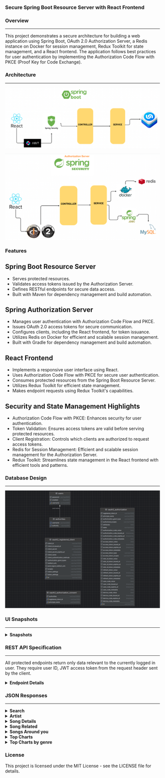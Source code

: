 ### Secure Spring Boot Resource Server with React Frontend

### Overview

---

This project demonstrates a secure architecture for building a web application using Spring Boot, OAuth 2.0 Authorization Server, a Redis instance on Docker for session management, Redux Toolkit for state management, and a React frontend. The application follows best practices for user authentication by implementing the Authorization Code Flow with PKCE (Proof Key for Code Exchange).

### Architecture

---
![Architecture](snapshots/spring-resource-server-flow.png?raw=true "Flow Diagram")

![Architecture](snapshots/spring-auth-server-flow.png?raw=true "Auth Flow Diagram")

### Features

## Spring Boot Resource Server
- Serves protected resources.
- Validates access tokens issued by the Authorization Server.
- Defines RESTful endpoints for secure data access.
- Built with Maven for dependency management and build automation.

## Spring Authorization Server
- Manages user authentication with Authorization Code Flow and PKCE.
- Issues OAuth 2.0 access tokens for secure communication.
- Configures clients, including the React frontend, for token issuance.
- Utilizes Redis on Docker for efficient and scalable session management.
- Built with Gradle for dependency management and build automation.

## React Frontend
- Implements a responsive user interface using React.
- Uses Authorization Code Flow with PKCE for secure user authentication.
- Consumes protected resources from the Spring Boot Resource Server.
- Utilizes Redux Toolkit for efficient state management.
- Makes endpoint requests using Redux Toolkit's capabilities.

## Security and State Management Highlights
- Authorization Code Flow with PKCE: Enhances security for user authentication.
- Token Validation: Ensures access tokens are valid before serving protected resources.
- Client Registration: Controls which clients are authorized to request access tokens.
- Redis for Session Management: Efficient and scalable session management for the Authorization Server.
- Redux Toolkit: Streamlines state management in the React frontend with efficient tools and patterns.

### Database Design
---
![Database Design](snapshots/AuthServer-database.png?raw=true "Database Flow Diagram")

### UI Snapshots

---

<details><summary><b>Snapshots</b></summary>

![Home Page](snapshots/home-page.png?raw=true "Home Page")
![Discover](snapshots/discover-snapshot.png?raw=true "Discover")
![Around you](snapshots/around-you-snapshot.png?raw=true "Around you")
![Top Artists](snapshots/top-artists-snapshot.png?raw=true "Top Artists")
![Top Charts](snapshots/top-charts-snapshot.png?raw=true "Top Charts")
![Artist Details](snapshots/artist-details.png?raw=true "Artist Details")
![Song Details](snapshots/song-details.png?raw=true "Song Details")
![Search results](snapshots/search-results.png?raw=true "Search results")
![Music player](snapshots/music-player.png?raw=true "Music player")
</details>

### REST API Specification

---

All protected endpoints return only data relevant to the currently logged in user.
They require user ID, JWT access token from the request header sent by the client.

<details><summary><b>Endpoint Details</b></summary>


| Endpoint                                      | HTTP Method | Access    | Description                         | Request Body                                                                                    |
|-----------------------------------------------|-------------|-----------|-------------------------------------|-------------------------------------------------------------------------------------------------|
| **/api/v1//artists/:artistId**                | GET         | Protected | Read artist by ID                   |                                                                                                 |
| **/api/v1/songs/:songId**                     | GET         | Protected | Read song by ID                     |                                                                                                 |
| **/api/v1/songs/related/:songId**             | GET         | Protected | Read related songs by ID            |                                                                                                 |
| **/api//v1/songs/around-you/:countryCode**    | GET         | Protected | Read songs around you               |                                                                                                 |
| **/api/v1/search/:searchTerm**                | GET         | Protected | Search songs or artists by name     |                                                                                                 |
| **/api//v1/top-songs-by-genre={genre}**       | GET         | Protected | Top songs by genre                  |                                                                                                 |
| **/api//v1//top-charts**                      | GET         | Protected | Top charts                          |                                                                                                 |
| **/register**                                 | POST        | Public    | Register user                       |                                                                                                 |
| **/login**                                    | POST        | Public    | Login as user                       |                                                                                                 |
| **/logout**                                   | POST        | Public    | Logout                              |                                                                                                 |


</details>

### JSON Responses

---

<details><summary><b>Search</b></summary>

```json
{
  "tracks": {
    "hits": [
      {
        "track": {
          "layout": "5",
          "type": "MUSIC",
          "key": "10314010",
          "title": "Enter Sandman",
          "subtitle": "Metallica",
          "share": {
            "subject": "Enter Sandman - Metallica",
            "text": "Enter Sandman by Metallica",
            "href": "https://www.shazam.com/track/10314010/enter-sandman",
            "image": "https://is1-ssl.mzstatic.com/image/thumb/Music125/v4/18/93/db/1893db5c-ddd1-b95c-3112-b9b83bcceab0/0093624986553.jpg/400x400cc.jpg",
            "twitter": "I used @Shazam to discover Enter Sandman by Metallica.",
            "html": "https://www.shazam.com/snippets/email-share/10314010?lang=en&country=US",
            "avatar": "https://is1-ssl.mzstatic.com/image/thumb/AMCArtistImages112/v4/7c/ec/2d/7cec2d74-d50a-445e-eea6-f6097a01cea7/00e0f5e1-2dd6-4f71-bbdf-d2cbdd7560eb_ami-identity-7650ac390e73210afeaf26aae0ec7e10-2022-11-28T21-57-07.638Z_cropped.png/800x800cc.jpg",
            "snapchat": "https://www.shazam.com/partner/sc/track/10314010"
          },
          "images": {
            "background": "https://is1-ssl.mzstatic.com/image/thumb/AMCArtistImages112/v4/7c/ec/2d/7cec2d74-d50a-445e-eea6-f6097a01cea7/00e0f5e1-2dd6-4f71-bbdf-d2cbdd7560eb_ami-identity-7650ac390e73210afeaf26aae0ec7e10-2022-11-28T21-57-07.638Z_cropped.png/800x800cc.jpg",
            "coverart": "https://is1-ssl.mzstatic.com/image/thumb/Music125/v4/18/93/db/1893db5c-ddd1-b95c-3112-b9b83bcceab0/0093624986553.jpg/400x400cc.jpg",
            "coverarthq": "https://is1-ssl.mzstatic.com/image/thumb/Music125/v4/18/93/db/1893db5c-ddd1-b95c-3112-b9b83bcceab0/0093624986553.jpg/400x400cc.jpg",
            "joecolor": "b:000000p:f2f2f2s:e5e5e5t:c1c1c1q:b7b7b7"
          },
  "artists": {
    "hits": [
      {
        "artist": {
          "avatar": "https://is1-ssl.mzstatic.com/image/thumb/AMCArtistImages112/v4/7c/ec/2d/7cec2d74-d50a-445e-eea6-f6097a01cea7/00e0f5e1-2dd6-4f71-bbdf-d2cbdd7560eb_ami-identity-7650ac390e73210afeaf26aae0ec7e10-2022-11-28T21-57-07.638Z_cropped.png/800x800bb.jpg",
          "name": "Metallica",
          "verified": false,
          "weburl": "https://music.apple.com/us/artist/metallica/3996865",
          "adamid": "3996865"
        }
      }
    ]
  }
}
```

</details>

<details><summary><b>Artist</b></summary>
```json
{
  "data": [
    {
      "id": "136975",
      "type": "artists",
      "href": "/v1/catalog/us/artists/136975",
      "attributes": {
        "bornOrFormed": "1960",
        "genreNames": [
          "Rock"
        ],
        "editorialArtwork": {
          "originalFlowcaseBrick": {
            "width": 3200,
            "url": "https://is1-ssl.mzstatic.com/image/thumb/Features5/v4/f2/bd/9b/f2bd9ba5-6096-59a5-4fd4-c44606ae7c4d/mza_5393299497892513789.png/440x440bb.jpg",
            "height": 600,
            "textColor3": "cbcbcb",
            "textColor2": "ffffff",
            "textColor4": "cbcbcb",
            "textColor1": "ffffff",
            "bgColor": "000000",
            "hasP3": false
          }
        }
      }
    ]
  }
```

</details>

<details><summary><b>Song Details</b></summary>
```json
{
  "layout": "5",
  "type": "MUSIC",
  "key": "554591360",
  "title": "Wellerman (Sea Shanty)",
  "subtitle": "Nathan Evans",
  "images": {
    "background": "https://is1-ssl.mzstatic.com/image/thumb/Features114/v4/e8/5b/23/e85b2365-cbe4-72fb-1d5f-fb615b270acf/pr_source.png/800x800cc.jpg",
    "coverart": "https://is1-ssl.mzstatic.com/image/thumb/Music112/v4/1a/4b/32/1a4b3200-9ff3-5788-7829-e69aaa9a357d/22UMGIM92872.rgb.jpg/400x400cc.jpg",
    "coverarthq": "https://is1-ssl.mzstatic.com/image/thumb/Music112/v4/1a/4b/32/1a4b3200-9ff3-5788-7829-e69aaa9a357d/22UMGIM92872.rgb.jpg/400x400cc.jpg",
    "joecolor": "b:100a0ap:d3b8b7s:66aed8t:ac9594q:558daf"
  },
  "share": {
    "subject": "Wellerman (Sea Shanty) - Nathan Evans",
    "text": "Wellerman (Sea Shanty) by Nathan Evans",
    "href": "https://www.shazam.com/track/554591360/wellerman-sea-shanty",
    "image": "https://is1-ssl.mzstatic.com/image/thumb/Music112/v4/1a/4b/32/1a4b3200-9ff3-5788-7829-e69aaa9a357d/22UMGIM92872.rgb.jpg/400x400cc.jpg",
    "twitter": "I used @Shazam to discover Wellerman (Sea Shanty) by Nathan Evans.",
    "html": "https://www.shazam.com/snippets/email-share/554591360?lang=en&country=GB",
    "avatar": "https://is1-ssl.mzstatic.com/image/thumb/Features114/v4/e8/5b/23/e85b2365-cbe4-72fb-1d5f-fb615b270acf/pr_source.png/800x800cc.jpg",
    "snapchat": "https://www.shazam.com/partner/sc/track/554591360"
  }
}
```

</details>

<details><summary><b>Song Related</b></summary>
```json
[
  {
    "layout": "5",
    "type": "MUSIC",
    "key": "560657951",
    "title": "Sea Shanty Medley",
    "subtitle": "Home Free",
    "share": {
      "subject": "Sea Shanty Medley - Home Free",
      "text": "Sea Shanty Medley by Home Free",
      "href": "https://www.shazam.com/track/560657951/sea-shanty-medley",
      "image": "https://is1-ssl.mzstatic.com/image/thumb/Music124/v4/2c/6a/89/2c6a89b1-2a9b-122f-2b32-fe2027bc0e0b/196006233419.jpg/400x400cc.jpg",
      "twitter": "I used @Shazam to discover Sea Shanty Medley by Home Free.",
      "html": "https://www.shazam.com/snippets/email-share/560657951?lang=en&country=GB",
      "avatar": "https://is1-ssl.mzstatic.com/image/thumb/Features125/v4/1a/30/6e/1a306ec7-9d09-b32b-e4bf-d7d2156577f7/pr_source.png/800x800cc.jpg",
      "snapchat": "https://www.shazam.com/partner/sc/track/560657951"
    },
    "images": {
      "background": "https://is1-ssl.mzstatic.com/image/thumb/Features125/v4/1a/30/6e/1a306ec7-9d09-b32b-e4bf-d7d2156577f7/pr_source.png/800x800cc.jpg",
      "coverart": "https://is1-ssl.mzstatic.com/image/thumb/Music124/v4/2c/6a/89/2c6a89b1-2a9b-122f-2b32-fe2027bc0e0b/196006233419.jpg/400x400cc.jpg",
      "coverarthq": "https://is1-ssl.mzstatic.com/image/thumb/Music124/v4/2c/6a/89/2c6a89b1-2a9b-122f-2b32-fe2027bc0e0b/196006233419.jpg/400x400cc.jpg",
      "joecolor": "b:16161ep:fbecb2s:ecd51ct:cdc194q:c1af1c"
    }
  }
]
```

</details>

<details><summary><b>Songs Around you</b></summary>
```json
[
  {
    "layout": "5",
    "type": "MUSIC",
    "key": "684440473",
    "title": "Allo Oui",
    "subtitle": "Cheb Hichem TGV",
    "share": {
      "subject": "Allo Oui - Cheb Hichem TGV",
      "text": "Allo Oui by Cheb Hichem TGV",
      "href": "https://www.shazam.com/track/684440473/allo-oui",
      "image": "https://is1-ssl.mzstatic.com/image/thumb/Music126/v4/76/30/89/76308950-5d0b-dc40-42a8-a556866ff22a/cover.jpg/400x400cc.jpg",
      "twitter": "I used @Shazam to discover Allo Oui by Cheb Hichem TGV.",
      "html": "https://www.shazam.com/snippets/email-share/684440473?lang=en&country=GB",
      "snapchat": "https://www.shazam.com/partner/sc/track/684440473"
    },
    "images": {
      "background": "https://is1-ssl.mzstatic.com/image/thumb/Music126/v4/76/30/89/76308950-5d0b-dc40-42a8-a556866ff22a/cover.jpg/400x400cc.jpg",
      "coverart": "https://is1-ssl.mzstatic.com/image/thumb/Music126/v4/76/30/89/76308950-5d0b-dc40-42a8-a556866ff22a/cover.jpg/400x400cc.jpg",
      "coverarthq": "https://is1-ssl.mzstatic.com/image/thumb/Music126/v4/76/30/89/76308950-5d0b-dc40-42a8-a556866ff22a/cover.jpg/400x400cc.jpg",
      "joecolor": "b:0e0e0cp:d0cec7s:b2c2c3t:a9a8a2q:919e9e"
    },
    "hub": {
      "type": "APPLEMUSIC",
      "image": "https://images.shazam.com/static/icons/hub/web/v5/applemusic.png",
      "actions": [
        {
          "name": "apple",
          "type": "applemusicplay",
          "id": "1720273033"
        },
        {
          "name": "apple",
          "type": "uri",
          "uri": "https://audio-ssl.itunes.apple.com/itunes-assets/AudioPreview126/v4/69/6a/75/696a758e-d80c-dc5e-f724-4dc098724f6c/mzaf_6748436213106582689.plus.aac.ep.m4a"
        }
      ]
```

</details>

<details><summary><b>Top Charts</b></summary>
```json
[
  {
    "layout": "5",
    "type": "MUSIC",
    "key": "544842905",
    "title": "Пыяла",
    "subtitle": "АИГЕЛ",
    "share": {
      "subject": "Пыяла - АИГЕЛ",
      "text": "Пыяла by АИГЕЛ",
      "href": "https://www.shazam.com/track/544842905/%D0%BF%D1%8B%D1%8F%D0%BB%D0%B0",
      "image": "https://is1-ssl.mzstatic.com/image/thumb/Music114/v4/c8/67/3e/c8673ef0-fb83-2ba3-1d5f-dd782f672f92/cover.jpg/400x400cc.jpg",
      "twitter": "I used @Shazam to discover Пыяла by АИГЕЛ.",
      "html": "https://www.shazam.com/snippets/email-share/544842905?lang=en&country=GB",
      "avatar": "https://is1-ssl.mzstatic.com/image/thumb/Features114/v4/95/1a/38/951a381e-f740-b978-8858-16413b6f2b65/mzl.erbtullm.jpg/800x800cc.jpg",
      "snapchat": "https://www.shazam.com/partner/sc/track/544842905"
    },
    "images": {
      "background": "https://is1-ssl.mzstatic.com/image/thumb/Features114/v4/95/1a/38/951a381e-f740-b978-8858-16413b6f2b65/mzl.erbtullm.jpg/800x800cc.jpg",
      "coverart": "https://is1-ssl.mzstatic.com/image/thumb/Music114/v4/c8/67/3e/c8673ef0-fb83-2ba3-1d5f-dd782f672f92/cover.jpg/400x400cc.jpg",
      "coverarthq": "https://is1-ssl.mzstatic.com/image/thumb/Music114/v4/c8/67/3e/c8673ef0-fb83-2ba3-1d5f-dd782f672f92/cover.jpg/400x400cc.jpg",
      "joecolor": "b:000b15p:f4ffffs:d2d5fft:c3ced0q:a7acd0"
    },
    "hub": {
      "type": "APPLEMUSIC",
      "image": "https://images.shazam.com/static/icons/hub/web/v5/applemusic.png",
      "actions": [
        {
          "name": "apple",
          "type": "applemusicplay",
          "id": "1539712121"
        },
        {
          "name": "apple",
          "type": "uri",
          "uri": "https://audio-ssl.itunes.apple.com/itunes-assets/AudioPreview125/v4/c0/01/18/c0011847-e7d5-e44a-c9d2-ed20e4897311/mzaf_13815513855997291591.plus.aac.ep.m4a"
        }
      ],
      "options": [
        {
          "caption": "OPEN",
          "actions": [
            {
              "name": "hub:applemusic:deeplink",
              "type": "applemusicopen",
              "uri": "https://music.apple.com/gb/album/%D0%BF%D1%8B%D1%8F%D0%BB%D0%B0/1539712120?i=1539712121&mttnagencyid=s2n&mttnsiteid=125115&mttn3pid=Apple-Shazam&mttnsub1=Shazam_web&mttnsub2=5348615A-616D-3235-3830-44754D6D5973&itscg=30201&app=music&itsct=Shazam_web"
            },
            {
              "name": "hub:applemusic:deeplink",
              "type": "uri",
              "uri": "https://music.apple.com/gb/album/%D0%BF%D1%8B%D1%8F%D0%BB%D0%B0/1539712120?i=1539712121&mttnagencyid=s2n&mttnsiteid=125115&mttn3pid=Apple-Shazam&mttnsub1=Shazam_web&mttnsub2=5348615A-616D-3235-3830-44754D6D5973&itscg=30201&app=music&itsct=Shazam_web"
            }
          ],
          "beacondata": {
            "type": "open",
            "providername": "applemusic"
          },
          "image": "https://images.shazam.com/static/icons/hub/web/v5/overflow-open-option.png",
          "type": "open",
          "listcaption": "Open in Apple Music",
          "overflowimage": "https://images.shazam.com/static/icons/hub/web/v5/applemusic-overflow.png",
          "colouroverflowimage": false,
          "providername": "applemusic"
        }
      ],
      "explicit": false,
      "displayname": "APPLE MUSIC"
    },
    "artists": [
      {
        "alias": "%D0%B0%D0%B8%D0%B3%D0%B5%D0%BB",
        "id": "42",
        "adamid": "1222911062"
      }
    ],
    "url": "https://www.shazam.com/track/544842905/%D0%BF%D1%8B%D1%8F%D0%BB%D0%B0",
    "highlightsurls": {},
    "properties": {}
  },
  {
    "layout": "5",
    "type": "MUSIC",
    "key": "594265720",
    "title": "THE REV3NGE",
    "subtitle": "Joey Bada$$",
    "share": {
      "subject": "THE REV3NGE - Joey Bada$$",
      "text": "THE REV3NGE by Joey Bada$$",
      "href": "https://www.shazam.com/track/594265720/the-rev3nge",
      "image": "https://is1-ssl.mzstatic.com/image/thumb/Music116/v4/23/95/9b/23959b6c-7cab-d838-4e62-5700dd11ef6a/886449666904.jpg/400x400cc.jpg",
      "twitter": "I used @Shazam to discover THE REV3NGE by Joey Bada$$.",
      "html": "https://www.shazam.com/snippets/email-share/594265720?lang=en&country=GB",
      "avatar": "https://is1-ssl.mzstatic.com/image/thumb/Music122/v4/e8/47/e4/e847e492-2c31-bea2-2753-d725e4024bbc/pr_source.png/800x800cc.jpg",
      "snapchat": "https://www.shazam.com/partner/sc/track/594265720"
    },
    "images": {
      "background": "https://is1-ssl.mzstatic.com/image/thumb/Music122/v4/e8/47/e4/e847e492-2c31-bea2-2753-d725e4024bbc/pr_source.png/800x800cc.jpg",
      "coverart": "https://is1-ssl.mzstatic.com/image/thumb/Music116/v4/23/95/9b/23959b6c-7cab-d838-4e62-5700dd11ef6a/886449666904.jpg/400x400cc.jpg",
      "coverarthq": "https://is1-ssl.mzstatic.com/image/thumb/Music116/v4/23/95/9b/23959b6c-7cab-d838-4e62-5700dd11ef6a/886449666904.jpg/400x400cc.jpg",
      "joecolor": "b:0c0307p:fa9247s:d98440t:cb763aq:b06a35"
    }
  }
]
```

</details>

<details><summary><b>Top Charts by genre</b></summary>
```json
[
  {
    "layout": "5",
    "type": "MUSIC",
    "key": "675031499",
    "title": "greedy",
    "subtitle": "Tate McRae",
    "share": {
      "subject": "greedy - Tate McRae",
      "text": "greedy by Tate McRae",
      "href": "https://www.shazam.com/track/675031499/greedy",
      "image": "https://is1-ssl.mzstatic.com/image/thumb/Music116/v4/1b/9a/d3/1b9ad377-0346-7c99-bbdd-6dbbaf0d1107/196871542654.jpg/400x400cc.jpg",
      "twitter": "I used @Shazam to discover greedy by Tate McRae.",
      "html": "https://www.shazam.com/snippets/email-share/675031499?lang=en&country=GB",
      "avatar": "https://is1-ssl.mzstatic.com/image/thumb/AMCArtistImages126/v4/74/a1/57/74a15767-5217-7879-4653-77228e1a7875/420699b5-ed1e-4d6d-ade7-7cf50ff93f99_ami-identity-11b6c33ddb521791b7ba1dd8c4dcf764-2023-12-08T04-31-43.953Z_cropped.png/800x800cc.jpg",
      "snapchat": "https://www.shazam.com/partner/sc/track/675031499"
    },
    "images": {
      "background": "https://is1-ssl.mzstatic.com/image/thumb/AMCArtistImages126/v4/74/a1/57/74a15767-5217-7879-4653-77228e1a7875/420699b5-ed1e-4d6d-ade7-7cf50ff93f99_ami-identity-11b6c33ddb521791b7ba1dd8c4dcf764-2023-12-08T04-31-43.953Z_cropped.png/800x800cc.jpg",
      "coverart": "https://is1-ssl.mzstatic.com/image/thumb/Music116/v4/1b/9a/d3/1b9ad377-0346-7c99-bbdd-6dbbaf0d1107/196871542654.jpg/400x400cc.jpg",
      "coverarthq": "https://is1-ssl.mzstatic.com/image/thumb/Music116/v4/1b/9a/d3/1b9ad377-0346-7c99-bbdd-6dbbaf0d1107/196871542654.jpg/400x400cc.jpg",
      "joecolor": "b:222423p:f1f0f6s:e49783t:c7c7ccq:bd8070"
    },
    "hub": {
      "type": "APPLEMUSIC",
      "image": "https://images.shazam.com/static/icons/hub/web/v5/applemusic.png",
      "actions": [
        {
          "name": "apple",
          "type": "applemusicplay",
          "id": "1716103127"
        },
        {
          "name": "apple",
          "type": "uri",
          "uri": "https://audio-ssl.itunes.apple.com/itunes-assets/AudioPreview116/v4/e5/57/42/e5574282-62ba-222f-d7e6-632d6563a57e/mzaf_5618521591563245693.plus.aac.p.m4a"
        }
      ],
      "options": [
        {
          "caption": "OPEN",
          "actions": [
            {
              "name": "hub:applemusic:deeplink",
              "type": "applemusicopen",
              "uri": "https://music.apple.com/gb/album/greedy/1716102849?i=1716103127&mttnagencyid=s2n&mttnsiteid=125115&mttn3pid=Apple-Shazam&mttnsub1=Shazam_web&mttnsub2=5348615A-616D-3235-3830-44754D6D5973&itscg=30201&app=music&itsct=Shazam_web"
            },
            {
              "name": "hub:applemusic:deeplink",
              "type": "uri",
              "uri": "https://music.apple.com/gb/album/greedy/1716102849?i=1716103127&mttnagencyid=s2n&mttnsiteid=125115&mttn3pid=Apple-Shazam&mttnsub1=Shazam_web&mttnsub2=5348615A-616D-3235-3830-44754D6D5973&itscg=30201&app=music&itsct=Shazam_web"
            }
          ],
          "beacondata": {
            "type": "open",
            "providername": "applemusic"
          },
          "image": "https://images.shazam.com/static/icons/hub/web/v5/overflow-open-option.png",
          "type": "open",
          "listcaption": "Open in Apple Music",
          "overflowimage": "https://images.shazam.com/static/icons/hub/web/v5/applemusic-overflow.png",
          "colouroverflowimage": false,
          "providername": "applemusic"
        }
      ],
      "explicit": true,
      "displayname": "APPLE MUSIC"
    },
    "artists": [
      {
        "alias": "tate-mcrae",
        "id": "42",
        "adamid": "1446365464"
      }
    ],
    "url": "https://www.shazam.com/track/675031499/greedy",
    "highlightsurls": {},
    "properties": {}
  },
  {
    "layout": "5",
    "type": "MUSIC",
    "key": "45389104",
    "title": "Мой мармеладный (Я не права)",
    "subtitle": "Katya Lel",
    "share": {
      "subject": "Мой мармеладный (Я не права) - Katya Lel",
      "text": "Мой мармеладный (Я не права) by Katya Lel",
      "href": "https://www.shazam.com/track/45389104/%D0%BC%D0%BE%D0%B9-%D0%BC%D0%B0%D1%80%D0%BC%D0%B5%D0%BB%D0%B0%D0%B4%D0%BD%D1%8B%D0%B9-%D1%8F-%D0%BD%D0%B5-%D0%BF%D1%80%D0%B0%D0%B2%D0%B0",
      "image": "https://is1-ssl.mzstatic.com/image/thumb/Music1/v4/e2/73/c4/e273c424-3305-6aeb-9032-378b7a1c384f/cover.jpg/400x400cc.jpg",
      "twitter": "I used @Shazam to discover Мой мармеладный (Я не права) by Katya Lel.",
      "html": "https://www.shazam.com/snippets/email-share/45389104?lang=en&country=GB",
      "avatar": "https://is1-ssl.mzstatic.com/image/thumb/Features124/v4/91/03/9a/91039a62-28f5-af22-2145-39c1743b4def/pr_source.png/800x800cc.jpg",
      "snapchat": "https://www.shazam.com/partner/sc/track/45389104"
    },
    "images": {
      "background": "https://is1-ssl.mzstatic.com/image/thumb/Features124/v4/91/03/9a/91039a62-28f5-af22-2145-39c1743b4def/pr_source.png/800x800cc.jpg",
      "coverart": "https://is1-ssl.mzstatic.com/image/thumb/Music1/v4/e2/73/c4/e273c424-3305-6aeb-9032-378b7a1c384f/cover.jpg/400x400cc.jpg",
      "coverarthq": "https://is1-ssl.mzstatic.com/image/thumb/Music1/v4/e2/73/c4/e273c424-3305-6aeb-9032-378b7a1c384f/cover.jpg/400x400cc.jpg",
      "joecolor": "b:fff5f9p:010000s:3c1f0dt:343131q:634a3c"
    }
  }
]
```

</details>

### License
This project is licensed under the MIT License - see the LICENSE file for details.
